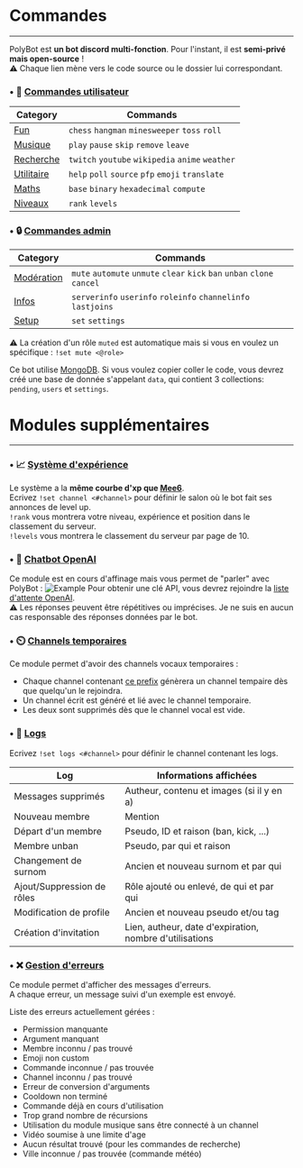 # Commandes

---

PolyBot est **un bot discord multi-fonction**. Pour l'instant, il est **semi-privé mais open-source** !<br>
⚠️ Chaque lien mène vers le code source ou le dossier lui correspondant.<br>


### • 🧍 [Commandes utilisateur](https://github.com/MrSpaar/PolyBot/tree/master/commands)

|                                       Category                                 |                      Commands                   |
|--------------------------------------------------------------------------------|-------------------------------------------------|
|[Fun](https://github.com/MrSpaar/PolyBot/blob/master/commands/fun.py)           | `chess` `hangman` `minesweeper` `toss` `roll`   |
|[Musique](https://github.com/MrSpaar/PolyBot/blob/master/commands/music.py)     | `play` `pause` `skip` `remove` `leave`          |
|[Recherche](https://github.com/MrSpaar/PolyBot/blob/master/commands/search.py)  | `twitch` `youtube` `wikipedia` `anime` `weather`|
|[Utilitaire](https://github.com/MrSpaar/PolyBot/blob/master/commands/utility.py)| `help` `poll` `source` `pfp` `emoji` `translate`|
|[Maths](https://github.com/MrSpaar/PolyBot/blob/master/commands/maths.py)       | `base` `binary` `hexadecimal` `compute`         |
|[Niveaux](https://github.com/MrSpaar/PolyBot/blob/master/commands/levels.py)    | `rank` `levels`                                 |

### • 🔒 [Commandes admin](https://github.com/MrSpaar/PolyBot/tree/master/admin)

|                                        Category                                |                                  Commands                               |
|--------------------------------------------------------------------------------|-------------------------------------------------------------------------|
|[Modération](https://github.com/MrSpaar/PolyBot/blob/master/admin/moderation.py)| `mute` `automute` `unmute` `clear` `kick` `ban` `unban` `clone` `cancel`|
|[Infos](https://github.com/MrSpaar/PolyBot/blob/master/admin/informations.py)   | `serverinfo` `userinfo` `roleinfo` `channelinfo` `lastjoins`            |
|[Setup](https://github.com/MrSpaar/PolyBot/blob/master/admin/setup.py)          | `set` `settings`                                                        |

⚠️ La création d'un rôle `muted` est automatique mais si vous en voulez un spécifique : `!set mute <@role>`

Ce bot utilise [MongoDB](https://www.mongodb.com/cloud/atlas). Si vous voulez copier coller le code, vous devrez créé une base de donnée s'appelant `data`, qui contient 3 collections: `pending`, `users` et `settings`.

# Modules supplémentaires

---

### • 📈 [Système d'expérience](https://github.com/MrSpaar/PolyBot/blob/master/events/levels.py)

Le système a la **même courbe d'xp que [Mee6](https://mee6.xyz/)**. <br>
Ecrivez `!set channel <#channel>` pour définir le salon où le bot fait ses annonces de level up.<br>
`!rank` vous montrera votre niveau, expérience et position dans le classement du serveur.<br>
`!levels` vous montrera le classement du serveur par page de 10.

### • 💬 [Chatbot OpenAI](https://github.com/MrSpaar/PolyBot/blob/master/events/openai.py)

Ce module est en cours d'affinage mais vous permet de "parler" avec PolyBot :
![Example](https://i.imgur.com/V1Eikkc.png)
Pour obtenir une clé API, vous devrez rejoindre la [liste d'attente OpenAI](https://share.hsforms.com/1Lfc7WtPLRk2ppXhPjcYY-A4sk30). <br>
⚠️ Les réponses peuvent être répétitives ou imprécises. Je ne suis en aucun cas responsable des réponses données par le bot.

### • ⏲️ [Channels temporaires](https://github.com/MrSpaar/PolyBot/blob/master/events/channels.py)

Ce module permet d'avoir des channels vocaux temporaires :

- Chaque channel contenant [ce prefix](https://github.com/MrSpaar/PolyBot/blob/master/events/channels.py#L18) génèrera un channel tempaire dès que quelqu'un le rejoindra.
- Un channel écrit est généré et lié avec le channel temporaire.
- Les deux sont supprimés dès que le channel vocal est vide.

### • 📝 [Logs](https://github.com/MrSpaar/PolyBot/blob/master/events/logs.py)

Ecrivez `!set logs <#channel>` pour définir le channel contenant les logs.

|           Log            |                Informations affichées                  |
|--------------------------|--------------------------------------------------------|
|Messages supprimés        | Autheur, contenu et images (si il y en a)              |
|Nouveau membre            | Mention                                                |
|Départ d'un membre        | Pseudo, ID et raison (ban, kick, ...)                  |
|Membre unban              | Pseudo, par qui et raison                              |
|Changement de surnom      | Ancien et nouveau surnom et par qui                    |
|Ajout/Suppression de rôles| Rôle ajouté ou enlevé, de qui et par qui               |
|Modification de profile   | Ancien et nouveau pseudo et/ou tag                     |
|Création d'invitation     | Lien, autheur, date d'expiration, nombre d'utilisations|

### • ❌ [Gestion d'erreurs](https://github.com/MrSpaar/PolyBot/blob/master/events/errors.py)

Ce module permet d'afficher des messages d'erreurs.<br>
A chaque erreur, un message suivi d'un exemple est envoyé.<br>

Liste des erreurs actuellement gérées :
- Permission manquante
- Argument manquant
- Membre inconnu / pas trouvé
- Emoji non custom
- Commande inconnue / pas trouvée
- Channel inconnu / pas trouvé
- Erreur de conversion d'arguments
- Cooldown non terminé
- Commande déjà en cours d'utilisation
- Trop grand nombre de récursions
- Utilisation du module musique sans être connecté à un channel
- Vidéo soumise à une limite d'age
- Aucun résultat trouvé (pour les commandes de recherche)
- Ville inconnue / pas trouvée (commande météo)